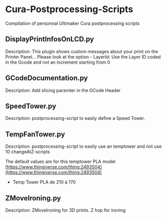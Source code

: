 # Cura-Postprocessing-Scripts
Compilation of personnal Ultimaker Cura postprocessing scripts

DisplayPrintInfosOnLCD.py
----

Description:  This plugin shows custom messages about your print on the Printer Panel...
              Please look at the option
               - LayerId: Use the Layer ID coded in the Gcode and not an increment starting from 0

GCodeDocumentation.py
----
Description: Add slicing paramter in the GCode Header

SpeedTower.py
----
Description:  postprocessing-script to easily define a Speed Tower.

TempFanTower.py
----

Description:  postprocessing-script to easily use an temptower and not use 10 changeAtZ-scripts

 The default values are for this temptower PLA model [https://www.thingiverse.com/thing:2493504](https://www.thingiverse.com/thing:2493504)
- Temp Tower PLA de 210 à 170


ZMoveIroning.py
----

Description: ZMoveIroning for 3D prints. Z hop for ironing
